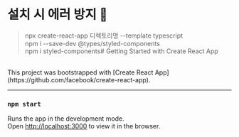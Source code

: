 
# 설치 시 에러 방지 🙂

<blockquote>
npx create-react-app 디렉토리명 --template typescript<br>
npm i --save-dev @types/styled-components<br>
npm i styled-components# Getting Started with Create React App
</blockquote>
<br>
This project was bootstrapped with [Create React App](https://github.com/facebook/create-react-app).

***

### `npm start`

Runs the app in the development mode.\
Open [http://localhost:3000](http://localhost:3000) to view it in the browser.
